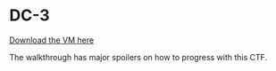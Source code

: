 # DC-3

[Download the VM here](https://www.vulnhub.com/entry/dc-3,312/)

The walkthrough has major spoilers on how to progress with this CTF.

